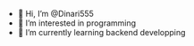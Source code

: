 - 👋 Hi, I’m @Dinari555
- 👀 I’m interested in programming
- 🌱 I’m currently learning backend developping


<!---
Dinari555/Dinari555 is a ✨ special ✨ repository because its `README.md` (this file) appears on your GitHub profile.
You can click the Preview link to take a look at your changes.
--->
